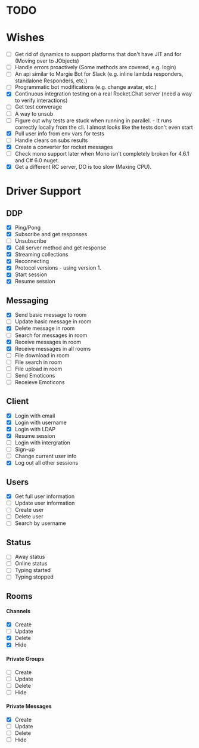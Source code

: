 # TODO

# Wishes

- [ ] Get rid of dynamics to support platforms that don't have JIT and for  (Moving over to JObjects)
- [ ] Handle errors proactively (Some methods are covered, e.g. login)
- [ ] An api similar to Margie Bot for Slack (e.g. inline lambda responders, standalone Responders, etc.)
- [ ] Programmatic bot modifications (e.g. change avatar, etc.)
- [X] Continuous integration testing on a real Rocket.Chat server (need a way to verify interactions)
- [ ] Get test converage
- [ ] A way to unsub
- [ ] Figure out why tests are stuck when running in parallel. - It runs correctly locally from the cli. I almost looks like the tests don't even start
- [X] Pull user info from env vars for tests
- [ ] Handle clears on subs results
- [X] Create a converter for rocket messages
- [ ] Check mono support later when Mono isn't completely broken for 4.6.1 and C# 6.0 nuget. 
- [X] Get a different RC server, DO is too slow (Maxing CPU). 

# Driver Support

## DDP

- [X] Ping/Pong
- [X] Subscribe and get responses
- [ ] Unsubscribe
- [X] Call server method and get response
- [X] Streaming collections
- [X] Reconnecting
- [X] Protocol versions - using version 1. 
- [X] Start session
- [X] Resume session

## Messaging

- [X] Send basic message to room
- [ ] Update basic message in room
- [X] Delete message in room
- [ ] Search for messages in room
- [X] Receive messages in room
- [X] Receive messages in all rooms 
- [ ] File download in room
- [ ] File search in room
- [ ] File upload in room
- [ ] Send Emoticons
- [ ] Receieve Emoticons

## Client

- [X] Login with email
- [X] Login with username
- [X] Login with LDAP
- [X] Resume session
- [ ] Login with intergration
- [ ] Sign-up
- [ ] Change current user info
- [X] Log out all other sessions

## Users

- [X] Get full user information
- [ ] Update user information
- [ ] Create user
- [ ] Delete user
- [ ] Search by username

## Status

- [ ] Away status
- [ ] Online status
- [ ] Typing started
- [ ] Typing stopped

## Rooms

#### Channels

- [X] Create
- [ ] Update
- [X] Delete
- [X] Hide

#### Private Groups

- [ ] Create
- [ ] Update
- [ ] Delete
- [ ] Hide

#### Private Messages

- [X] Create
- [ ] Update
- [ ] Delete
- [ ] Hide